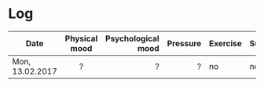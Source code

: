 # Log

| Date            | Physical mood | Psychological mood | Pressure | Exercise | Sugar  | Note |
|-----------------|:-------------:|-------------------:|---------:|----------|--------|------|
| Mon, 13.02.2017 |       ?       |         ?          |     ?    |    no    |   no   |      |